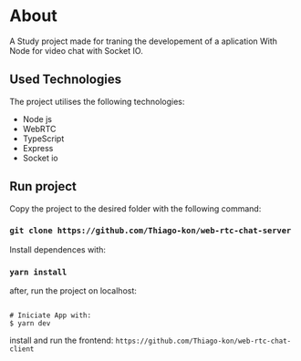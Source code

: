 # About

A Study project made for traning the developement of a aplication With Node for video chat with Socket IO.

## Used Technologies
The project utilises the following technologies:
<ul>
  <li>Node js</li>
  <li>WebRTC</li>
  <li>TypeScript</li>
  <li>Express</li>
  <li>Socket io</li>
</ul>

## Run project
Copy the project to the desired folder with the following command:

### `git clone https://github.com/Thiago-kon/web-rtc-chat-server`
Install dependences with:

### `yarn install`

after, run the project on localhost:

```

# Iniciate App with:
$ yarn dev
```

install and run the frontend:  `https://github.com/Thiago-kon/web-rtc-chat-client`

